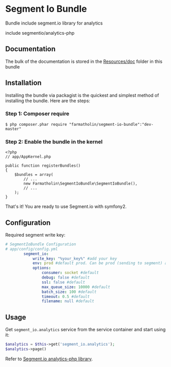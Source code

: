 # Segment Io Bundle
Bundle include segment.io library for analytics

include segmentio/analytics-php

Documentation
-------------

The bulk of the documentation is stored in the [Resources/doc](Resources/doc) folder in this bundle

## Installation

Installing the bundle via packagist is the quickest and simplest method of installing the bundle. Here are the steps:

### Step 1: Composer require

    $ php composer.phar require "farmatholin/segment-io-bundle":"dev-master"

### Step 2: Enable the bundle in the kernel

    <?php
    // app/AppKernel.php

    public function registerBundles()
    {
        $bundles = array(
            // ...
            new Farmatholin\SegmentIoBundle\SegmentIoBundle(),
            // ...
        );
    }

That's it! You are ready to use Segment.io with symfony2.

## Configuration
Required  segment write key:
```yml
# SegmentIoBundle Configuration
# app/config/config.yml
        segment_io:
            write_key: "%your_key%" #add your key
            env: prod #default prod. Can be prod (sending to segment) and dev (not sending)
            options:
                consumer: socket #default
                debug: false #default
                ssl: false #default
                max_queue_size: 10000 #default
                batch_size: 100 #default
                timeout: 0.5 #default
                filename: null #default
```

## Usage
Get `segment_io.analytics` service from the service container and start using it:

```php
$analytics = $this->get('segment_io.analytics');
$analytics->page()
```

Refer to [Segment.io analytics-php library](https://github.com/segmentio/analytics-php).